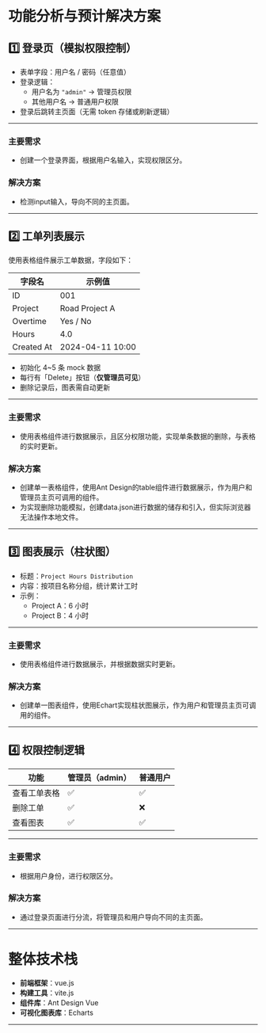 # 功能分析与预计解决方案
## 1️⃣ 登录页（模拟权限控制）

- 表单字段：用户名 / 密码（任意值）
- 登录逻辑：
  - 用户名为 `"admin"` → 管理员权限
  - 其他用户名 → 普通用户权限
- 登录后跳转主页面（无需 token 存储或刷新逻辑）

---
### 主要需求
- 创建一个登录界面，根据用户名输入，实现权限区分。
### 解决方案
- 检测input输入，导向不同的主页面。
---

## 2️⃣ 工单列表展示

使用表格组件展示工单数据，字段如下：

| 字段名     | 示例值           |
| ---------- | ---------------- |
| ID         | 001              |
| Project    | Road Project A   |
| Overtime   | Yes / No         |
| Hours      | 4.0              |
| Created At | 2024-04-11 10:00 |

- 初始化 4~5 条 mock 数据
- 每行有「Delete」按钮（**仅管理员可见**）
- 删除记录后，图表需自动更新

---
### 主要需求
- 使用表格组件进行数据展示，且区分权限功能，实现单条数据的删除，与表格的实时更新。
### 解决方案
- 创建单一表格组件，使用Ant Design的table组件进行数据展示，作为用户和管理员主页可调用的组件。
- 为实现删除功能模拟，创建data.json进行数据的储存和引入，但实际浏览器无法操作本地文件。
---

## 3️⃣ 图表展示（柱状图）

- 标题：`Project Hours Distribution`
- 内容：按项目名称分组，统计累计工时
- 示例：
  - Project A：6 小时
  - Project B：4 小时

---
### 主要需求
- 使用表格组件进行数据展示，并根据数据实时更新。
### 解决方案
- 创建单一图表组件，使用Echart实现柱状图展示，作为用户和管理员主页可调用的组件。
---

## 4️⃣ 权限控制逻辑

| 功能         | 管理员（admin） | 普通用户 |
| ------------ | --------------- | -------- |
| 查看工单表格 | ✅              | ✅       |
| 删除工单     | ✅              | ❌       |
| 查看图表     | ✅              | ✅       |
---
### 主要需求
- 根据用户身份，进行权限区分。
### 解决方案
- 通过登录页面进行分流，将管理员和用户导向不同的主页面。

---
# 整体技术栈
- **前端框架**：vue.js
- **构建工具**：vite.js
- **组件库**：Ant Design Vue
- **可视化图表库**：Echarts
---

